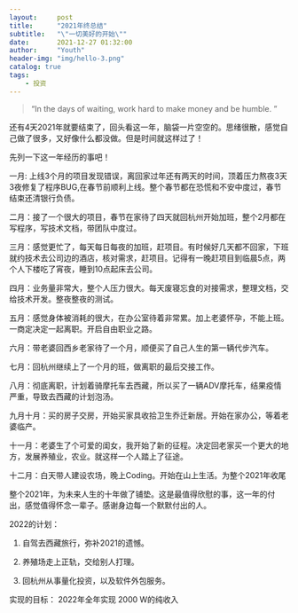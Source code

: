 ```yaml
---
layout:     post
title:      "2021年终总结"
subtitle:   "\"一切美好的开始\""
date:       2021-12-27 01:32:00
author:     "Youth"
header-img: "img/hello-3.png"
catalog: true
tags:
    - 投资
---
```


> “In the days of waiting, work hard to make money and be humble. ”

还有4天2021年就要结束了，回头看这一年，脑袋一片空空的。思绪很散，感觉自己做了很多，又好像什么都没做。但是时间就这样过了！

先列一下这一年经历的事吧！

一月: 上线3个月的项目发现错误，离回家过年还有两天的时间，顶着压力熬夜3天3夜修复了程序BUG,在春节前顺利上线。整个春节都在恐慌和不安中度过，春节结束还清银行负债。

二月：接了一个很大的项目，春节在家待了四天就回杭州开始加班，整个2月都在写程序，写技术文档，带团队中度过。

三月：感觉更忙了，每天每日每夜的加班，赶项目。有时候好几天都不回家，下班就约技术去公司边的酒店，核对需求，赶项目。记得有一晚赶项目到临晨5点，两个人下楼吃了宵夜，睡到10点起床去公司。

四月：业务量非常大，整个人压力很大。每天废寝忘食的对接需求，整理文档，交给技术开发。整夜整夜的测试。

五月：感觉身体被消耗的很大，在办公室待着非常累。加上老婆怀孕，不能上班。一商定决定一起离职。开启自由职业之路。

六月：带老婆回西乡老家待了一个月，顺便买了自己人生的第一辆代步汽车。

七月：回杭州继续上了一个月的班，做离职的最后交接工作。

八月：彻底离职，计划着骑摩托车去西藏，所以买了一辆ADV摩托车，结果疫情严重，导致去西藏的计划泡汤。

九月十月：买的房子交房，开始买家具收拾卫生乔迁新居。开始在家办公，等着老婆临产。

十一月：老婆生了个可爱的闺女，我开始了新的征程。决定回老家买一个更大的地方，发展养殖业，农业。就这样一个人踏上了征途。

十二月：白天带人建设农场，晚上Coding。开始在山上生活。为整个2021年收尾

整个2021年，为未来人生的十年做了铺垫。这是最值得欣慰的事，这一年的付出，感觉值得怀念一辈子。感谢身边每一个默默付出的人。

2022的计划：

1. 自驾去西藏旅行，弥补2021的遗憾。

2. 养殖场走上正轨，交给别人打理。

3. 回杭州从事量化投资，以及软件外包服务。

实现的目标： 2022年全年实现 2000 W的纯收入

